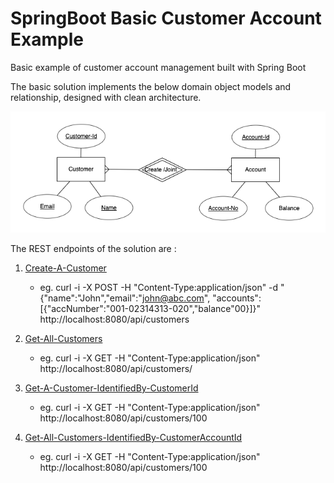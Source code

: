 # SpringBoot Basic Customer Account Example
Basic example of customer account management built with Spring Boot

The basic solution implements the below domain object models and relationship, designed with clean architecture.

![Alt text](customer-account-erd.png?raw=true "Customer-Account Object Relationship Model")

The REST endpoints of the solution are :
1. [Create-A-Customer](http://localhost:8080/api/customers) 
   - eg. curl -i -X POST -H "Content-Type:application/json" -d "{\"name\":\"John\",\"email\":\"john@abc.com\", \"accounts\":[{\"accNumber\":\"001-02314313-020\",\"balance\"00}]}" http://localhost:8080/api/customers
       
2. [Get-All-Customers](http://localhost:8080/api/customers) 
   - eg. curl -i -X GET -H "Content-Type:application/json"  http://localhost:8080/api/customers/

3. [Get-A-Customer-IdentifiedBy-CustomerId](http://localhost:8080/api/customers/100) 
   - eg. curl -i -X GET -H "Content-Type:application/json"  http://localhost:8080/api/customers/100
  
4. [Get-All-Customers-IdentifiedBy-CustomerAccountId](http://localhost:8080/api/customers/100/accounts/1000)  
   - eg. curl -i -X GET -H "Content-Type:application/json"  http://localhost:8080/api/customers/100
